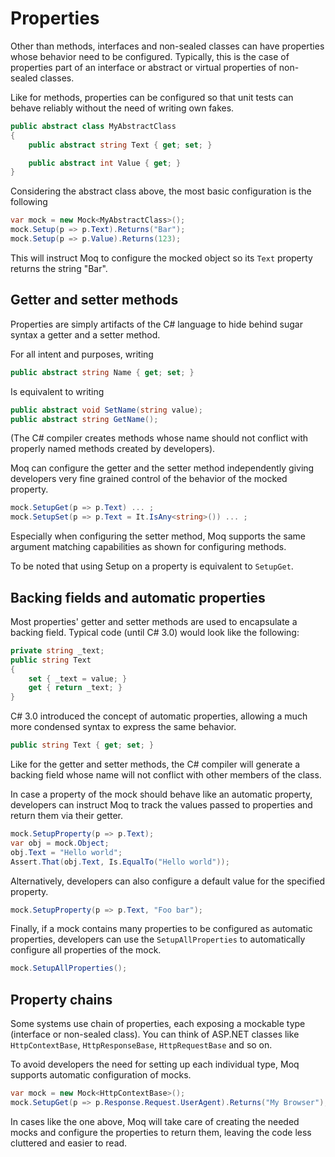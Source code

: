 # Properties

Other than methods, interfaces and non-sealed classes can have properties whose behavior need to be configured. Typically, this is the case of properties part of an interface or abstract or virtual properties of non-sealed classes.

Like for methods, properties can be configured so that unit tests can behave reliably without the need of writing own fakes.

```csharp
public abstract class MyAbstractClass
{
    public abstract string Text { get; set; }

    public abstract int Value { get; }
}
```

Considering the abstract class above, the most basic configuration is the following

```csharp
var mock = new Mock<MyAbstractClass>();
mock.Setup(p => p.Text).Returns("Bar");
mock.Setup(p => p.Value).Returns(123);
```

This will instruct Moq to configure the mocked object so its `Text` property returns the string "Bar".

## Getter and setter methods

Properties are simply artifacts of the C\# language to hide behind sugar syntax a getter and a setter method.

For all intent and purposes, writing

```csharp
public abstract string Name { get; set; }
```

Is equivalent to writing

```csharp
public abstract void SetName(string value);    
public abstract string GetName();
```

\(The C\# compiler creates methods whose name should not conflict with properly named methods created by developers\).

Moq can configure the getter and the setter method independently giving developers very fine grained control of the behavior of the mocked property.

```csharp
mock.SetupGet(p => p.Text) ... ;
mock.SetupSet(p => p.Text = It.IsAny<string>()) ... ;
```

Especially when configuring the setter method, Moq supports the same argument matching capabilities as shown for configuring methods.

To be noted that using Setup on a property is equivalent to `SetupGet`.

## Backing fields and automatic properties

Most properties' getter and setter methods are used to encapsulate a backing field. Typical code \(until C\# 3.0\) would look like the following:

```csharp
private string _text;
public string Text
{
    set { _text = value; }
    get { return _text; }
}
```

C\# 3.0 introduced the concept of automatic properties, allowing a much more condensed syntax to express the same behavior.

```csharp
public string Text { get; set; }
```

Like for the getter and setter methods, the C\# compiler will generate a backing field whose name will not conflict with other members of the class.

In case a property of the mock should behave like an automatic property, developers can instruct Moq to track the values passed to properties and return them via their getter.

```csharp
mock.SetupProperty(p => p.Text);
var obj = mock.Object;
obj.Text = "Hello world";
Assert.That(obj.Text, Is.EqualTo("Hello world"));
```

Alternatively, developers can also configure a default value for the specified property.

```csharp
mock.SetupProperty(p => p.Text, "Foo bar");
```

Finally, if a mock contains many properties to be configured as automatic properties, developers can use the `SetupAllProperties` to automatically configure all properties of the mock.

```csharp
mock.SetupAllProperties();
```

## Property chains

Some systems use chain of properties, each exposing a mockable type \(interface or non-sealed class\). You can think of ASP.NET classes like `HttpContextBase`, `HttpResponseBase`, `HttpRequestBase` and so on.

To avoid developers the need for setting up each individual type, Moq supports automatic configuration of mocks.

```csharp
var mock = new Mock<HttpContextBase>();
mock.SetupGet(p => p.Response.Request.UserAgent).Returns("My Browser");
```

In cases like the one above, Moq will take care of creating the needed mocks and configure the properties to return them, leaving the code less cluttered and easier to read.

